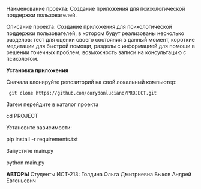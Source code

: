 Наименование проекта: Создание приложения для психологической поддержки пользователей.  


Описание проекта: Создание приложения для психологической поддержки пользователей, в котором будут реализованы несколько разделов: тест для оценки своего состояния в данный момент, короткие медитации для быстрой помощи, разделы с информацией для помощи в решении точечных проблем, возможность записи на консультацию с психологом.


**Установка приложения**


 Сначала клонируйте репозиторий на свой локальный компьютер:

 
  ``` git clone https://github.com/corydonluciano/PROJECT.git```

   
 Затем перейдите в каталог проекта

 
  cd PROJECT

  
 Установите зависимости:

 
   pip install -r requirements.txt

   
 Запустите main.py

 
   python main.py
























**АВТОРЫ**
Студенты ИСТ-213:
Голдина Ольга Дмитриевна
Быков Андрей Евгеньевич
